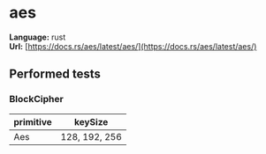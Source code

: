# aes

**Language:**
rust\
**Url:**
[https://docs.rs/aes/latest/aes/](https://docs.rs/aes/latest/aes/)

## Performed tests

### BlockCipher

| primitive | keySize |
| --- | --- |
| Aes | 128, 192, 256 |
